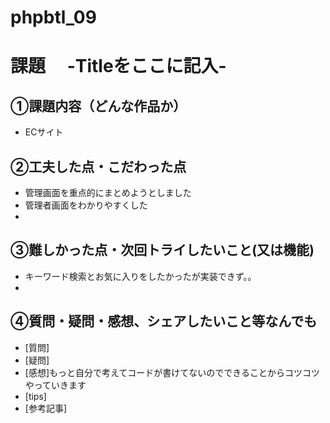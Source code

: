 # phpbtl_09
# 課題　 -Titleをここに記入-

## ①課題内容（どんな作品か）
- ECサイト

## ②工夫した点・こだわった点
- 管理画面を重点的にまとめようとしました
- 管理者画面をわかりやすくした
- 

## ③難しかった点・次回トライしたいこと(又は機能)
- キーワード検索とお気に入りをしたかったが実装できず。。
- 

## ④質問・疑問・感想、シェアしたいこと等なんでも
- [質問]
- [疑問]
- [感想]もっと自分で考えてコードが書けてないのでできることからコツコツやっていきます
- [tips]
- [参考記事]
